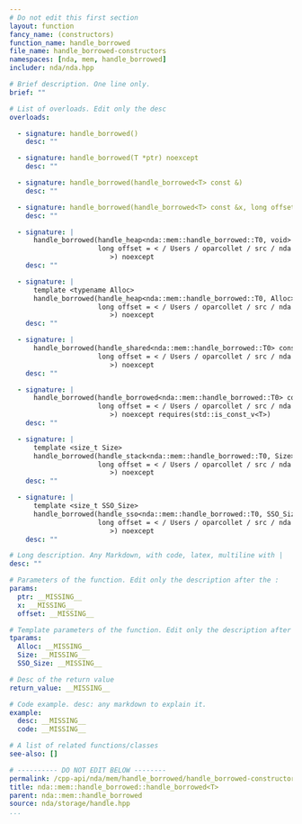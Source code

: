 ```yaml
---
# Do not edit this first section
layout: function
fancy_name: (constructors)
function_name: handle_borrowed
file_name: handle_borrowed-constructors
namespaces: [nda, mem, handle_borrowed]
includer: nda/nda.hpp

# Brief description. One line only.
brief: ""

# List of overloads. Edit only the desc
overloads:

  - signature: handle_borrowed()
    desc: ""

  - signature: handle_borrowed(T *ptr) noexcept
    desc: ""

  - signature: handle_borrowed(handle_borrowed<T> const &)
    desc: ""

  - signature: handle_borrowed(handle_borrowed<T> const &x, long offset) noexcept
    desc: ""

  - signature: |
      handle_borrowed(handle_heap<nda::mem::handle_borrowed::T0, void> const &x,
                      long offset = < / Users / oparcollet / src / nda / c++ / nda / storage /./ handle.hpp : 632 : 67
                         >) noexcept
    desc: ""

  - signature: |
      template <typename Alloc>
      handle_borrowed(handle_heap<nda::mem::handle_borrowed::T0, Alloc> const &x,
                      long offset = < / Users / oparcollet / src / nda / c++ / nda / storage /./ handle.hpp : 635 : 68
                         >) noexcept
    desc: ""

  - signature: |
      handle_borrowed(handle_shared<nda::mem::handle_borrowed::T0> const &x,
                      long offset = < / Users / oparcollet / src / nda / c++ / nda / storage /./ handle.hpp : 637 : 63
                         >) noexcept
    desc: ""

  - signature: |
      handle_borrowed(handle_borrowed<nda::mem::handle_borrowed::T0> const &x,
                      long offset = < / Users / oparcollet / src / nda / c++ / nda / storage /./ handle.hpp : 638 : 65
                         >) noexcept requires(std::is_const_v<T>)
    desc: ""

  - signature: |
      template <size_t Size>
      handle_borrowed(handle_stack<nda::mem::handle_borrowed::T0, Size> const &x,
                      long offset = < / Users / oparcollet / src / nda / c++ / nda / storage /./ handle.hpp : 641 : 68
                         >) noexcept
    desc: ""

  - signature: |
      template <size_t SSO_Size>
      handle_borrowed(handle_sso<nda::mem::handle_borrowed::T0, SSO_Size> const &x,
                      long offset = < / Users / oparcollet / src / nda / c++ / nda / storage /./ handle.hpp : 644 : 70
                         >) noexcept
    desc: ""

# Long description. Any Markdown, with code, latex, multiline with |
desc: ""

# Parameters of the function. Edit only the description after the :
params:
  ptr: __MISSING__
  x: __MISSING__
  offset: __MISSING__

# Template parameters of the function. Edit only the description after the :
tparams:
  Alloc: __MISSING__
  Size: __MISSING__
  SSO_Size: __MISSING__

# Desc of the return value
return_value: __MISSING__

# Code example. desc: any markdown to explain it.
example:
  desc: __MISSING__
  code: __MISSING__

# A list of related functions/classes
see-also: []

# ---------- DO NOT EDIT BELOW --------
permalink: /cpp-api/nda/mem/handle_borrowed/handle_borrowed-constructors
title: nda::mem::handle_borrowed::handle_borrowed<T>
parent: nda::mem::handle_borrowed
source: nda/storage/handle.hpp
...
```


